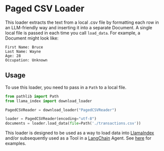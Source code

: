 # Paged CSV Loader

This loader extracts the text from a local .csv file by formatting each row in an LLM-friendly way and inserting it into a separate Document. A single local file is passed in each time you call `load_data`. For example, a Document might look like:

```
First Name: Bruce
Last Name: Wayne
Age: 28
Occupation: Unknown
```

## Usage

To use this loader, you need to pass in a `Path` to a local file.

```python
from pathlib import Path
from llama_index import download_loader

PagedCSVReader = download_loader("PagedCSVReader")

loader = PagedCSVReader(encoding="utf-8")
documents = loader.load_data(file=Path('./transactions.csv'))
```

This loader is designed to be used as a way to load data into [LlamaIndex](https://github.com/jerryjliu/llama_index) and/or subsequently used as a Tool in a [LangChain](https://github.com/hwchase17/langchain) Agent. See [here](https://github.com/emptycrown/llama-hub/tree/main) for examples.
